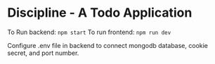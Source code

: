 # Discipline - A Todo Application

To Run backend: `npm start`
To run frontend: `npm run dev`

Configure .env file in backend to connect mongodb database, cookie secret, and port number.

